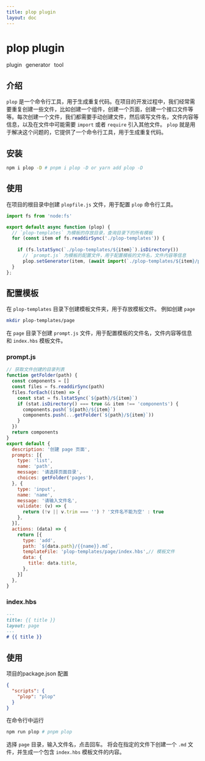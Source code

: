```yaml
---
title: plop plugin
layout: doc
---
```

# plop plugin
<el-divider />
<div style='display: flex;gap: 10px;'>
  <el-tag>plugin</el-tag>
  <el-tag>generator</el-tag>
  <el-tag>tool</el-tag>
</div>

## 介绍
`plop` 是一个命令行工具，用于生成重复代码。在项目的开发过程中，我们经常需要重复创建一些文件，比如创建一个组件，创建一个页面，创建一个接口文件等等。每次创建一个文件，我们都需要手动创建文件，然后填写文件名，文件内容等信息，以及在文件中可能需要 `import` 或者 `require` 引入其他文件。
`plop` 就是用于解决这个问题的，它提供了一个命令行工具，用于生成重复代码。

## 安装
```bash
npm i plop -D # pnpm i plop -D or yarn add plop -D
```
## 使用
在项目的根目录中创建 `plopfile.js` 文件，用于配置 `plop` 命令行工具。
```js
import fs from 'node:fs'

export default async function (plop) {
  // `plop-templates` 为模板的存放目录，查询目录下的所有模板
  for (const item of fs.readdirSync('./plop-templates')) {
    
    if (fs.lstatSync(`./plop-templates/${item}`).isDirectory())
      // `prompt.js` 为模板的配置文件，用于配置模板的文件名，文件内容等信息
      plop.setGenerator(item, (await import(`./plop-templates/${item}/prompt.js`)).default)
  }
};
```
## 配置模板
在 `plop-templates` 目录下创建模板文件夹，用于存放模板文件。
例如创建 `page`
```bash
mkdir plop-templates/page
```
在 `page` 目录下创建 `prompt.js` 文件，用于配置模板的文件名，文件内容等信息 和 `index.hbs` 模板文件。

### prompt.js
```js
// 获取文件创建的目录列表
function getFolder(path) {
  const components = []
  const files = fs.readdirSync(path)
  files.forEach((item) => {
    const stat = fs.lstatSync(`${path}/${item}`)
    if (stat.isDirectory() === true && item !== 'components') {
      components.push(`${path}/${item}`)
      components.push(...getFolder(`${path}/${item}`))
    }
  })
  return components
}
export default {
  description: '创建 page 页面',
  prompts: [{
    type: 'list',
    name: 'path',
    message: '请选择页面目录',
    choices: getFolder('pages'),
  }, {
    type: 'input',
    name: 'name',
    message: '请输入文件名',
    validate: (v) => {
      return (!v || v.trim === '') ? '文件名不能为空' : true
    },
  }],
  actions: (data) => {
    return [{
      type: 'add',
      path: `${data.path}/{{name}}.md`,
      templateFile: 'plop-templates/page/index.hbs',// 模板文件
      data: {
        title: data.title,
      },
    }]
  },
}
```
### index.hbs
```md
---
title: {{ title }}
layout: page
---
# {{ title }}
```
## 使用
项目的package.json 配置
```json
{
  "scripts": {
    "plop": "plop"
  }
}
```
在命令行中运行
```bash
npm run plop # pnpm plop
```
选择 `page` 目录，输入文件名，点击回车。
将会在指定的文件下创建一个 `.md` 文件，并生成一个包含 `index.hbs` 模板文件的内容。

